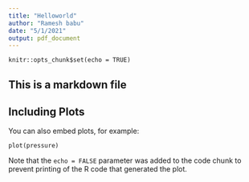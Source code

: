 ```yaml
---
title: "Helloworld"
author: "Ramesh babu"
date: "5/1/2021"
output: pdf_document
---
```


```{r setup, include=FALSE}
knitr::opts_chunk$set(echo = TRUE)
```

## This is a markdown file

## Including Plots

You can also embed plots, for example:

```{r pressure, echo=FALSE}
plot(pressure)
```

Note that the `echo = FALSE` parameter was added to the code chunk to prevent printing of the R code that generated the plot.
